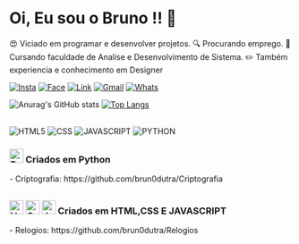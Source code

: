 # Oi, Eu sou o Bruno !! 👋
:heart_eyes: Viciado em programar e desenvolver projetos. 
:mag: Procurando emprego. :orange_book: Cursando faculdade de Analise e Desenvolvimento de Sistema. :pencil2: Também experiencia e conhecimento em Designer

[![Insta](https://img.shields.io/badge/Instagram-E4405F?style=for-the-badge&logo=instagram&logoColor=white)](https://www.instagram.com/brunod/)
[![Face](https://img.shields.io/badge/Facebook-1877F2?style=for-the-badge&logo=facebook&logoColor=white)](https://www.facebook.com/profile.php?id=61553795012062)
[![Link](https://img.shields.io/badge/LinkedIn-0077B5?style=for-the-badge&logo=linkedin&logoColor=white)](https://www.linkedin.com/in/bruno-dutra-a49854216/)
[![Gmail](https://img.shields.io/badge/Gmail-D14836?style=for-the-badge&logo=gmail&logoColor=white)](mailto:brunoodutra1912@gmail.com?subject=Vim%20do%20GIT&body=Sua%20mensagem%20aqui)
[![Whats](https://img.shields.io/badge/WhatsApp-25D366?style=for-the-badge&logo=whatsapp&logoColor=white)](https://wa.me/5553999294413)

![Anurag's GitHub stats](https://github-readme-stats.vercel.app/api?username=brun0dutra&show_icons=true&theme=dracula)
[![Top Langs](https://github-readme-stats.vercel.app/api/top-langs/?username=brun0dutra&layout=compact&theme=dracula)](https://github.com/anuraghazra/github-readme-stats)

<div style='display: inline_block'></br>
  <img alt='HTML5' aling='center' src='https://img.shields.io/badge/HTML5-E34F26?style=for-the-badge&logo=html5&logoColor=white'>
  <img alt='CSS' aling='center' src='https://img.shields.io/badge/CSS3-1572B6?style=for-the-badge&logo=css3&logoColor=white'>
  <img alt='JAVASCRIPT' aling='center' src='https://img.shields.io/badge/JavaScript-F7DF1E?style=for-the-badge&logo=javascript&logoColor=black'>
  <img alt='PYTHON' aling='center' src='https://img.shields.io/badge/Python-14354C?style=for-the-badge&logo=python&logoColor=white'>
</div>


<h3> <img alt='PYTHON' aling='center' src='https://img.icons8.com/?size=100&id=121464&format=png&color=000000' width="25"> Criados em Python</h3>
- Criptografia: https://github.com/brun0dutra/Criptografia

##

<h3> 
  <img alt='HTML5' aling='center' src='https://img.icons8.com/?size=100&id=46605&format=png&color=000000' width="25">
  <img alt='CSS' aling='center' src='https://img.icons8.com/?size=100&id=107497&format=png&color=000000' width="25"> 
  <img alt='JAVASCRIPT' aling='center' src='https://img.icons8.com/?size=100&id=gYCTehfTlYk5&format=png&color=000000' width="25"> 
  Criados em HTML,CSS E JAVASCRIPT
</h3>
  - Relogios: https://github.com/brun0dutra/Relogios

<!--
**brun0dutra/brun0dutra** is a ✨ _special_ ✨ repository because its `README.md` (this file) appears on your GitHub profile.
💬 Espero que algum dos meus projetos tenha te ajudado em algo ! 😄
Here are some ideas to get you started:

- 🔭 I’m currently working on ...
- 🌱 I’m currently learning ...
- 👯 I’m looking to collaborate on ...
- 🤔 I’m looking for help with ...
- 💬 Ask me about ...
- 📫 How to reach me: ...
- 😄 Pronouns: ...
- ⚡ Fun fact: ...
-->
